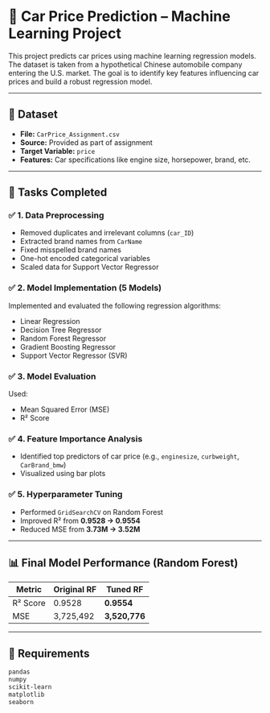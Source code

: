 # 🚗 Car Price Prediction – Machine Learning Project

This project predicts car prices using machine learning regression models. The dataset is taken from a hypothetical Chinese automobile company entering the U.S. market. The goal is to identify key features influencing car prices and build a robust regression model.

---

## 📁 Dataset

- **File:** `CarPrice_Assignment.csv`
- **Source:** Provided as part of assignment
- **Target Variable:** `price`
- **Features:** Car specifications like engine size, horsepower, brand, etc.

---

## 🔧 Tasks Completed

### ✅ 1. Data Preprocessing
- Removed duplicates and irrelevant columns (`car_ID`)
- Extracted brand names from `CarName`
- Fixed misspelled brand names
- One-hot encoded categorical variables
- Scaled data for Support Vector Regressor

### ✅ 2. Model Implementation (5 Models)
Implemented and evaluated the following regression algorithms:
- Linear Regression
- Decision Tree Regressor
- Random Forest Regressor
- Gradient Boosting Regressor
- Support Vector Regressor (SVR)

### ✅ 3. Model Evaluation
Used:
- Mean Squared Error (MSE)
- R² Score

### ✅ 4. Feature Importance Analysis
- Identified top predictors of car price (e.g., `enginesize`, `curbweight`, `CarBrand_bmw`)
- Visualized using bar plots

### ✅ 5. Hyperparameter Tuning
- Performed `GridSearchCV` on Random Forest
- Improved R² from **0.9528 → 0.9554**
- Reduced MSE from **3.73M → 3.52M**

---

## 📊 Final Model Performance (Random Forest)

| Metric    | Original RF   | Tuned RF     |
|-----------|----------------|--------------|
| R² Score  | 0.9528         | **0.9554**   |
| MSE       | 3,725,492      | **3,520,776**|

---

## 📌 Requirements

```bash
pandas
numpy
scikit-learn
matplotlib
seaborn
